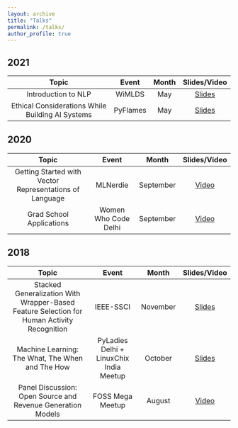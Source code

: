 ```yaml
---
layout: archive
title: "Talks"
permalink: /talks/
author_profile: true
---
```

## 2021

| Topic                                                                 | Event                                   | Month     | Slides/Video  |
| :-------------------------------------------------------------------: | :-------------------------------------: | :-------: | :-------: 
| Introduction to NLP  |  WiMLDS  |  May  |  [Slides](https://slides.com/anjalibhavan/an-introduction-to-nlp/)  |
| Ethical Considerations While Building AI Systems  |  PyFlames  |  May  |  [Slides](https://slides.com/anjalibhavan/ethical-considerations-in-ai-systems/)  |

## 2020

| Topic                                                                 | Event                                   | Month     | Slides/Video  |
| :-------------------------------------------------------------------: | :-------------------------------------: | :-------: | :-------: 
| Getting Started with Vector Representations of Language  |  MLNerdie  |  September  |  [Video](https://www.youtube.com/watch?v=ZeLiVM2l7Bs)  |
| Grad School Applications  |  Women Who Code Delhi  |  September  |  [Video](https://www.facebook.com/watch/?v=435002264125909&extid=B3rzTPkfJUsbrEgA)  |


## 2018

| Topic                                                                 | Event                                   | Month     | Slides/Video  |
| :-------------------------------------------------------------------: | :-------------------------------------: | :-------: | :-------: 
| Stacked Generalization With Wrapper-Based Feature Selection for Human Activity Recognition  |  IEEE-SSCI  |  November  |  [Slides](https://slides.com/anjalibhavan/stacked-generalization-with-wrapper-based-feature-selection-for-human-activity-recognition)  |
| Machine Learning: The What, The When and The How  | PyLadies Delhi + LinuxChix India Meetup  | October  |  [Slides](https://slides.com/anjalibhavan/introtomachinelearning)  |
| Panel Discussion: Open Source and Revenue Generation Models | FOSS Mega Meetup  | August  |  [Video](https://www.youtube.com/watch?v=vPipsBbUSGw)  | 

